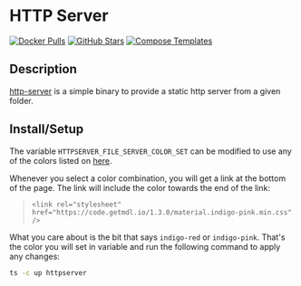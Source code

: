 # HTTP Server

[![Docker Pulls](https://img.shields.io/docker/pulls/patrickdappollonio/docker-http-server?style=flat-square&color=607D8B&label=docker%20pulls&logo=docker)](https://hub.docker.com/r/patrickdappollonio/docker-http-server)
[![GitHub Stars](https://img.shields.io/github/stars/patrickdappollonio/http-server?style=flat-square&color=607D8B&label=github%20stars&logo=github)](https://github.com//patrickdappollonio/http-server)
[![Compose Templates](https://img.shields.io/static/v1?style=flat-square&color=607D8B&label=compose&message=templates)](https://github.com/jodfie/TrunkSTARTer/tree/master/compose/.apps/httpserver)

## Description

[http-server](https://github.com/patrickdappollonio/http-server) is a simple binary to provide a static http server from a given folder.

## Install/Setup

The variable `HTTPSERVER_FILE_SERVER_COLOR_SET` can be modified to use any of the colors listed on [here](https://getmdl.io/customize/index.html).

Whenever you select a color combination, you will get a link at the bottom of the page. The link will include the color towards the end of the link:

> `<link rel="stylesheet" href="https://code.getmdl.io/1.3.0/material.indigo-pink.min.css" />`

What you care about is the bit that says `indigo-red` or `indigo-pink`. That's the color you will set in variable and run the following command to apply any changes:

```bash
ts -c up httpserver
```
